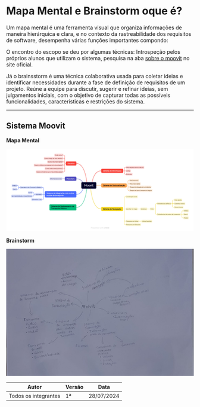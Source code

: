 # Mapa Mental e Brainstorm oque é?

Um mapa mental é uma ferramenta visual que organiza informações de maneira hierárquica e clara, e no contexto da rastreabilidade dos requisitos de software, desempenha várias funções importantes compondo: 

O encontro do escopo se deu por algumas técnicas: Introspeção pelos próprios alunos que utilizam o sistema, pesquisa na aba [sobre o moovit](https://moovit.com/pt/about-us-pt/) no site oficial.


Já o brainsstorm é uma técnica colaborativa usada para coletar ideias e identificar necessidades durante a fase de definição de requisitos de um projeto. Reúne a equipe para discutir, sugerir e refinar ideias, sem julgamentos iniciais, com o objetivo de capturar todas as possíveis funcionalidades, características e restrições do sistema.


---


## Sistema Moovit

**Mapa Mental**

![Mapa Mental](../assets/Mapas-Mentais/Mapa-Mental.jpeg)

**Brainstorm**

![brain](../assets/Cenarios/brain.jpeg)


| Autor | Versão | Data|
|--|---|---|
|Todos os integrantes| 1ª| 28/07/2024|

